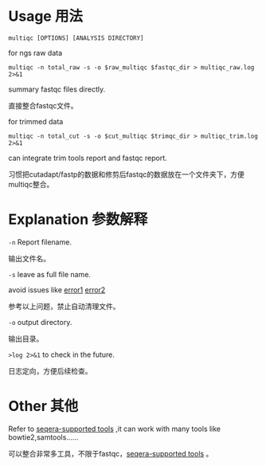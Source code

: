# Usage 用法

`multiqc [OPTIONS] [ANALYSIS DIRECTORY] `

for ngs raw data 

`multiqc -n total_raw -s -o $raw_multiqc $fastqc_dir > multiqc_raw.log 2>&1`

summary fastqc files directly.

直接整合fastqc文件。

for trimmed data

`multiqc -n total_cut -s -o $cut_multiqc $trimqc_dir > multiqc_trim.log 2>&1`

can integrate trim tools report and fastqc report.

习惯把cutadapt/fastp的数据和修剪后fastqc的数据放在一个文件夹下，方便multiqc整合。

# Explanation 参数解释

`-n`  Report filename.  

输出文件名。

`-s`  leave as full file name.  

avoid issues like [error1](https://www.biostars.org/p/9555128/#9555134)   [error2](https://github.com/MultiQC/MultiQC/issues/1809)

参考以上问题，禁止自动清理文件。

`-o`  output directory.

输出目录。

`>log 2>&1`  to check in the future.

日志定向，方便后续检查。

# Other 其他

Refer to [seqera-supported tools](https://docs.seqera.io/multiqc/modules/) ,it can work with many tools like bowtie2,samtools......

可以整合非常多工具，不限于fastqc，[seqera-supported tools](https://docs.seqera.io/multiqc/modules/) 。
